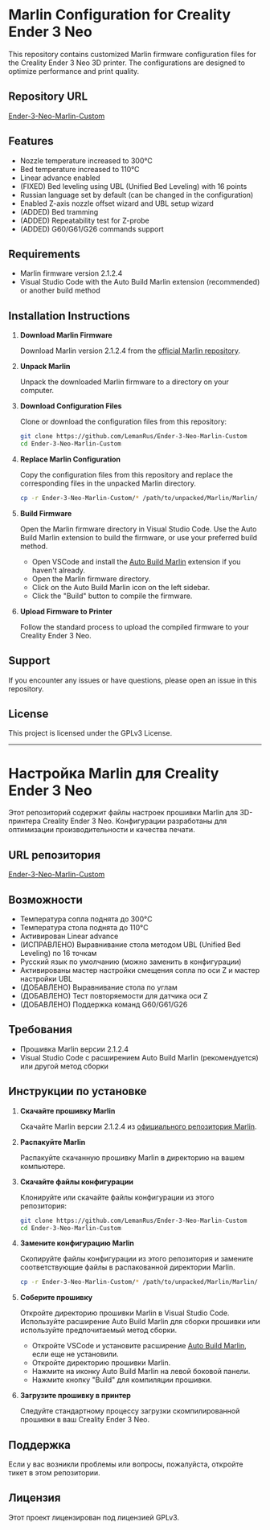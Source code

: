 # Marlin Configuration for Creality Ender 3 Neo

This repository contains customized Marlin firmware configuration files for the Creality Ender 3 Neo 3D printer. The configurations are designed to optimize performance and print quality.

## Repository URL

[Ender-3-Neo-Marlin-Custom](https://github.com/LemanRus/Ender-3-Neo-Marlin-Custom)

## Features

- Nozzle temperature increased to 300°C
- Bed temperature increased to 110°C
- Linear advance enabled
- (FIXED) Bed leveling using UBL (Unified Bed Leveling) with 16 points
- Russian language set by default (can be changed in the configuration)
- Enabled Z-axis nozzle offset wizard and UBL setup wizard
- (ADDED) Bed tramming
- (ADDED) Repeatability test for Z-probe
- (ADDED) G60/G61/G26 commands support

## Requirements

- Marlin firmware version 2.1.2.4
- Visual Studio Code with the Auto Build Marlin extension (recommended) or another build method

## Installation Instructions

1. **Download Marlin Firmware**

    Download Marlin version 2.1.2.4 from the [official Marlin repository](https://github.com/MarlinFirmware/Marlin/releases/tag/2.1.2.4).

2. **Unpack Marlin**

    Unpack the downloaded Marlin firmware to a directory on your computer.

3. **Download Configuration Files**

    Clone or download the configuration files from this repository:
    ```bash
    git clone https://github.com/LemanRus/Ender-3-Neo-Marlin-Custom
    cd Ender-3-Neo-Marlin-Custom
    ```

4. **Replace Marlin Configuration**

    Copy the configuration files from this repository and replace the corresponding files in the unpacked Marlin directory.

    ```bash
    cp -r Ender-3-Neo-Marlin-Custom/* /path/to/unpacked/Marlin/Marlin/
    ```

5. **Build Firmware**

    Open the Marlin firmware directory in Visual Studio Code. Use the Auto Build Marlin extension to build the firmware, or use your preferred build method.

    - Open VSCode and install the [Auto Build Marlin](https://marketplace.visualstudio.com/items?itemName=marlinfirmware.auto-build) extension if you haven't already.
    - Open the Marlin firmware directory.
    - Click on the Auto Build Marlin icon on the left sidebar.
    - Click the "Build" button to compile the firmware.

6. **Upload Firmware to Printer**

    Follow the standard process to upload the compiled firmware to your Creality Ender 3 Neo.

## Support

If you encounter any issues or have questions, please open an issue in this repository.

## License

This project is licensed under the GPLv3 License.

---

# Настройка Marlin для Creality Ender 3 Neo

Этот репозиторий содержит файлы настроек прошивки Marlin для 3D-принтера Creality Ender 3 Neo. Конфигурации разработаны для оптимизации производительности и качества печати.

## URL репозитория

[Ender-3-Neo-Marlin-Custom](https://github.com/LemanRus/Ender-3-Neo-Marlin-Custom)

## Возможности

- Температура сопла поднята до 300°C
- Температура стола поднята до 110°C
- Активирован Linear advance
- (ИСПРАВЛЕНО) Выравнивание стола методом UBL (Unified Bed Leveling) по 16 точкам
- Русский язык по умолчанию (можно заменить в конфигурации)
- Активированы мастер настройки смещения сопла по оси Z и мастер настройки UBL
- (ДОБАВЛЕНО) Выравнивание стола по углам
- (ДОБАВЛЕНО) Тест повторяемости для датчика оси Z
- (ДОБАВЛЕНО) Поддержка команд G60/G61/G26

## Требования

- Прошивка Marlin версии 2.1.2.4
- Visual Studio Code с расширением Auto Build Marlin (рекомендуется) или другой метод сборки

## Инструкции по установке

1. **Скачайте прошивку Marlin**

    Скачайте Marlin версии 2.1.2.4 из [официального репозитория Marlin](https://github.com/MarlinFirmware/Marlin/releases/tag/2.1.2.4).

2. **Распакуйте Marlin**

    Распакуйте скачанную прошивку Marlin в директорию на вашем компьютере.

3. **Скачайте файлы конфигурации**

    Клонируйте или скачайте файлы конфигурации из этого репозитория:
    ```bash
    git clone https://github.com/LemanRus/Ender-3-Neo-Marlin-Custom
    cd Ender-3-Neo-Marlin-Custom
    ```

4. **Замените конфигурацию Marlin**

    Скопируйте файлы конфигурации из этого репозитория и замените соответствующие файлы в распакованной директории Marlin.

    ```bash
    cp -r Ender-3-Neo-Marlin-Custom/* /path/to/unpacked/Marlin/Marlin/
    ```

5. **Соберите прошивку**

    Откройте директорию прошивки Marlin в Visual Studio Code. Используйте расширение Auto Build Marlin для сборки прошивки или используйте предпочитаемый метод сборки.

    - Откройте VSCode и установите расширение [Auto Build Marlin](https://marketplace.visualstudio.com/items?itemName=marlinfirmware.auto-build), если еще не установили.
    - Откройте директорию прошивки Marlin.
    - Нажмите на иконку Auto Build Marlin на левой боковой панели.
    - Нажмите кнопку "Build" для компиляции прошивки.

6. **Загрузите прошивку в принтер**

    Следуйте стандартному процессу загрузки скомпилированной прошивки в ваш Creality Ender 3 Neo.

## Поддержка

Если у вас возникли проблемы или вопросы, пожалуйста, откройте тикет в этом репозитории.

## Лицензия

Этот проект лицензирован под лицензией GPLv3.

